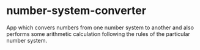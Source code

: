 # number-system-converter
App which convers numbers from one number system to another and also performs some arithmetic calculation following the rules of the particular number system.
